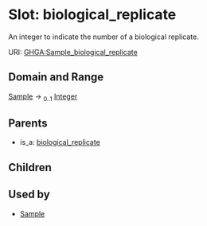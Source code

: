 
# Slot: biological_replicate


An integer to indicate the number of a biological replicate.

URI: [GHGA:Sample_biological_replicate](https://w3id.org/GHGA/Sample_biological_replicate)


## Domain and Range

[Sample](Sample.md) &#8594;  <sub>0..1</sub> [Integer](types/Integer.md)

## Parents

 *  is_a: [biological_replicate](biological_replicate.md)

## Children


## Used by

 * [Sample](Sample.md)
